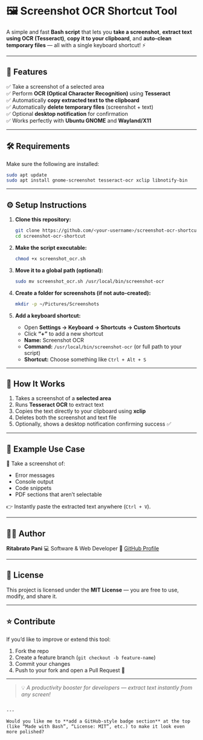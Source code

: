 
# 🖼️ Screenshot OCR Shortcut Tool

A simple and fast **Bash script** that lets you **take a screenshot**, **extract text using OCR (Tesseract)**, **copy it to your clipboard**, and **auto-clean temporary files** — all with a single keyboard shortcut! ⚡

---

## 🚀 Features

✅ Take a screenshot of a selected area  
✅ Perform **OCR (Optical Character Recognition)** using **Tesseract**  
✅ Automatically **copy extracted text to the clipboard**  
✅ Automatically **delete temporary files** (screenshot + text)  
✅ Optional **desktop notification** for confirmation  
✅ Works perfectly with **Ubuntu GNOME** and **Wayland/X11**

---

## 🛠️ Requirements

Make sure the following are installed:

```bash
sudo apt update
sudo apt install gnome-screenshot tesseract-ocr xclip libnotify-bin
````

---

## ⚙️ Setup Instructions

1. **Clone this repository:**

   ```bash
   git clone https://github.com/<your-username>/screenshot-ocr-shortcut.git
   cd screenshot-ocr-shortcut
   ```

2. **Make the script executable:**

   ```bash
   chmod +x screenshot_ocr.sh
   ```

3. **Move it to a global path (optional):**

   ```bash
   sudo mv screenshot_ocr.sh /usr/local/bin/screenshot-ocr
   ```

4. **Create a folder for screenshots (if not auto-created):**

   ```bash
   mkdir -p ~/Pictures/Screenshots
   ```

5. **Add a keyboard shortcut:**

   * Open **Settings → Keyboard → Shortcuts → Custom Shortcuts**
   * Click **“+”** to add a new shortcut
   * **Name:** Screenshot OCR
   * **Command:** `/usr/local/bin/screenshot-ocr` (or full path to your script)
   * **Shortcut:** Choose something like `Ctrl + Alt + S`

---

## 🧠 How It Works

1. Takes a screenshot of a **selected area**
2. Runs **Tesseract OCR** to extract text
3. Copies the text directly to your clipboard using **xclip**
4. Deletes both the screenshot and text file
5. Optionally, shows a desktop notification confirming success ✅

---

## 🧩 Example Use Case

📸 Take a screenshot of:

* Error messages
* Console output
* Code snippets
* PDF sections that aren’t selectable

👉 Instantly paste the extracted text anywhere (`Ctrl + V`).

---

## 🧑‍💻 Author

**Ritabrato Pani**
💻 Software & Web Developer
🔗 [GitHub Profile](https://github.com/rjkrishna29)

---

## 🪪 License

This project is licensed under the **MIT License** — you are free to use, modify, and share it.

---

## ⭐ Contribute

If you’d like to improve or extend this tool:

1. Fork the repo
2. Create a feature branch (`git checkout -b feature-name`)
3. Commit your changes
4. Push to your fork and open a Pull Request 🎉

---

> 💡 *A productivity booster for developers — extract text instantly from any screen!*

```

---

Would you like me to **add a GitHub-style badge section** at the top (like “Made with Bash”, “License: MIT”, etc.) to make it look even more polished?
```
